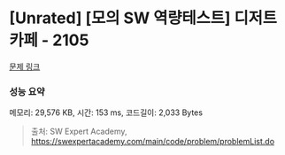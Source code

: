 # [Unrated] [모의 SW 역량테스트] 디저트 카페 - 2105 

[문제 링크](https://swexpertacademy.com/main/code/problem/problemDetail.do?contestProbId=AV5VwAr6APYDFAWu) 

### 성능 요약

메모리: 29,576 KB, 시간: 153 ms, 코드길이: 2,033 Bytes



> 출처: SW Expert Academy, https://swexpertacademy.com/main/code/problem/problemList.do